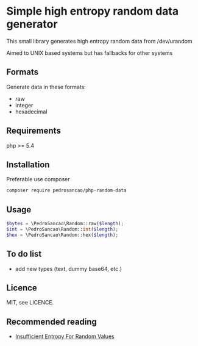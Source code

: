 # Simple high entropy random data generator

This small library generates high entropy random data from /dev/urandom

Aimed to UNIX based systems but has fallbacks for other systems

## Formats

Generate data in these formats:

- raw
- integer
- hexadecimal

## Requirements

php >= 5.4

## Installation

Preferable use composer

```sh
composer require pedrosancao/php-random-data
```

## Usage

```php
$bytes = \PedroSancao\Random::raw($length);
$int = \PedroSancao\Random::int($length);
$hex = \PedroSancao\Random::hex($length);
```

## To do list

- add new types (text, dummy base64, etc.)

## Licence

MIT, see LICENCE.

## Recommended reading

- [Insufficient Entropy For Random Values](http://phpsecurity.readthedocs.org/en/latest/Insufficient-Entropy-For-Random-Values.html)
